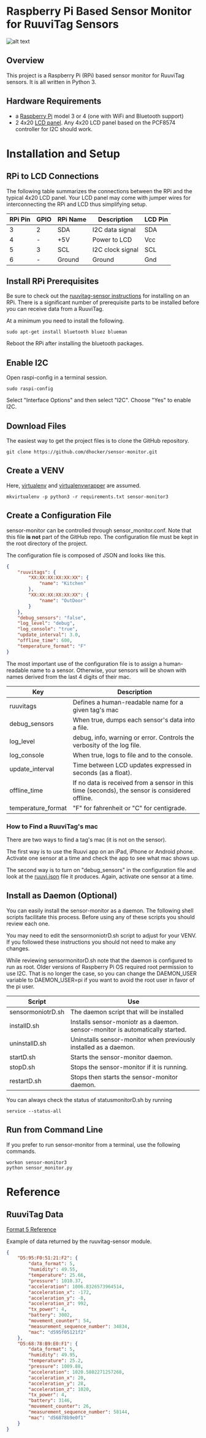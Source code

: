 # Raspberry Pi Based Sensor Monitor for RuuviTag Sensors

![alt text](https://github.com/dhocker/sensor-monitor/raw/master/images/LCD-Example "LCD Example")

## Overview
This project is a Raspberry Pi (RPi) based sensor monitor for RuuviTag sensors. It is all
written in Python 3.

## Hardware Requirements

* a [Raspberry Pi](https://en.wikipedia.org/wiki/Raspberry_Pi#Networking) model 3 or 4 (one with WiFi and Bluetooth support)
* 2 4x20 [LCD panel](https://smile.amazon.com/dp/B086VVT4NH/). 
Any 4x20 LCD panel based on the PCF8574 controller for I2C should work.

# Installation and Setup

## RPi to LCD Connections

The following table summarizes the connections between the RPi
and the typical 4x20 LCD panel. Your LCD panel may come with jumper wires 
for interconnecting the RPi and LCD thus simplifying setup.

| RPi Pin | GPIO | RPi Name | Description      | LCD Pin               |
|---------|------|----------|------------------|-----------------------|
| 3       | 2    | SDA      | I2C data signal  | SDA         |
| 4       | -    | +5V      | Power to LCD     | Vcc         |
| 5       | 3    | SCL      | I2C clock signal | SCL         |
| 6       | -    | Ground   | Ground           | Gnd         |

## Install RPi Prerequisites

Be sure to check out the 
[ruuvitag-sensor instructions](https://github.com/ttu/ruuvitag-sensor/blob/master/install_guide_pi.md) 
for installing on an RPi. There is a significant number of prerequisite parts to be installed
before you can receive data from a RuuviTag.

At a minimum you need to install the following.

```shell
sudo apt-get install bluetooth bluez blueman
```
Reboot the RPi after installing the bluetooth packages.

## Enable I2C
Open raspi-config in a terminal session.
```shell
sudo raspi-config
```

Select "Interface Options" and then select "I2C". Choose "Yes" to enable I2C.

## Download Files
The easiest way to get the project files is to clone the GitHub repository.

```shell
git clone https://github.com/dhocker/sensor-monitor.git
```

## Create a VENV
Here, [virtualenv](https://virtualenv.pypa.io/en/latest/) and 
[virtualenvwrapper](https://virtualenvwrapper.readthedocs.io/en/latest/) are assumed.

```shell
mkvirtualenv -p python3 -r requirements.txt sensor-monitor3
```
## Create a Configuration File
sensor-monitor can be controlled through sensor_monitor.conf. Note that this file **is not**
part of the GitHub repo. The configuration file must be kept in the root directory of the project.

The configuration file is composed of JSON and looks like this.

```json
{
    "ruuvitags": {
        "XX:XX:XX:XX:XX:XX": {
            "name": "Kitchen"
        },
        "XX:XX:XX:XX:XX:XX": {
            "name": "OutDoor"
        }
    },
    "debug_sensors": "false",
    "log_level": "debug",
    "log_console": "true",
    "update_interval": 3.0,
    "offline_time": 600,
    "temperature_format": "F"
}
```

The most important use of the configuration file is to assign a human-readable name to a sensor.
Otherwise, your sensors will be shown with names derived from the last 4 digits of their mac.

| Key          | Description                                                            |
|--------------|------------------------------------------------------------------------|
| ruuvitags    | Defines a human-readable name for a given tag's mac                    |
| debug_sensors | When true, dumps each sensor's data into a file.                       |
| log_level    | debug, info, warning or error. Controls the verbosity of the log file. |
| log_console | When true, logs to file and to the console. |
| update_interval | Time between LCD updates expressed in seconds (as a float). |
| offline_time | If no data is received from a sensor in this time (seconds), the sensor is considered offline. |
| temperature_format | "F" for fahrenheit or "C" for centigrade. |

### How to Find a RuuviTag's mac
There are two ways to find a tag's mac (it is not on the sensor).

The first way is to use the Ruuvi app on an iPad, iPhone or Android phone. Activate one sensor at a time
and check the app to see what mac shows up.

The second way is to turn on "debug_sensors" in the configuration file and look at the 
[ruuvi.json](#ruuvitag-data) file it produces. Again, activate one sensor at a time.

## Install as Daemon (Optional)
You can easily install the sensor-monitor as a daemon. The following shell scripts facilitate
this process. Before using any of these scripts you should review each one. 

You may need to edit the sensormoniotrD.sh script to adjust for your VENV. If you followed these instructions
you should not need to make any changes.

While reviewing sensormonitorD.sh note that the daemon is configured to run as root. Older versions 
of Raspberry Pi OS required root permission to use I2C. That is no longer the case, so you can
change the DAEMON_USER variable to DAEMON_USER=pi if you want to avoid the root user in favor of the 
pi user.

| Script            | Use                                                                           |
|-------------------|-------------------------------------------------------------------------------|
| sensormoniotrD.sh | The daemon script that will be installed |
| installD.sh       | Installs sensor-moniotr as a daemon. sensor-monitor is automatically started. |
| uninstallD.sh     | Uninstalls sensor-monitor when previously installed as a daemon.              |
| startD.sh         | Starts the sensor-monitor daemon. |
| stopD.sh          | Stops the sensor-monitor if it is running. |
| restartD.sh       | Stops then starts the sensor-monitor daemon. |

You can always check the status of statusmonitorD.sh by running
```shell
service --status-all
```

## Run from Command Line
If you prefer to run sensor-monitor from a terminal, use the following commands.
```shell
workon sensor-monitor3
python sensor_monitor.py
```

# Reference

## RuuviTag Data
[Format 5 Reference](https://github.com/ruuvi/ruuvi-sensor-protocols/blob/master/dataformat_05.md)

Example of data returned by the ruuvitag-sensor module.
```json
{
    "D5:95:F0:51:21:F2": {
        "data_format": 5,
        "humidity": 49.55,
        "temperature": 25.66,
        "pressure": 1010.37,
        "acceleration": 1006.8326573964514,
        "acceleration_x": -172,
        "acceleration_y": -8,
        "acceleration_z": 992,
        "tx_power": 4,
        "battery": 3002,
        "movement_counter": 54,
        "measurement_sequence_number": 34834,
        "mac": "d595f05121f2"
    },
    "D5:68:78:B9:E0:F1": {
        "data_format": 5,
        "humidity": 49.95,
        "temperature": 25.2,
        "pressure": 1009.88,
        "acceleration": 1020.5802271257268,
        "acceleration_x": 20,
        "acceleration_y": 28,
        "acceleration_z": 1020,
        "tx_power": 4,
        "battery": 3146,
        "movement_counter": 26,
        "measurement_sequence_number": 58144,
        "mac": "d56878b9e0f1"
    }
}
```
